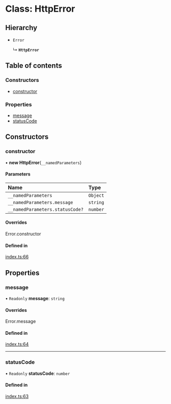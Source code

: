 # Class: HttpError

## Hierarchy

- `Error`

  ↳ **`HttpError`**

## Table of contents

### Constructors

- [constructor](HttpError.md#constructor)

### Properties

- [message](HttpError.md#message)
- [statusCode](HttpError.md#statuscode)

## Constructors

### constructor

• **new HttpError**(`__namedParameters`)

#### Parameters

| Name | Type |
| :------ | :------ |
| `__namedParameters` | `Object` |
| `__namedParameters.message` | `string` |
| `__namedParameters.statusCode?` | `number` |

#### Overrides

Error.constructor

#### Defined in

[index.ts:66](https://github.com/faasjs/faasjs/blob/1705fd2/packages/http/src/index.ts#L66)

## Properties

### message

• `Readonly` **message**: `string`

#### Overrides

Error.message

#### Defined in

[index.ts:64](https://github.com/faasjs/faasjs/blob/1705fd2/packages/http/src/index.ts#L64)

___

### statusCode

• `Readonly` **statusCode**: `number`

#### Defined in

[index.ts:63](https://github.com/faasjs/faasjs/blob/1705fd2/packages/http/src/index.ts#L63)
